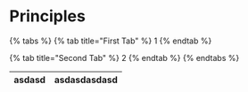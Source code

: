 # Principles







{% tabs %}
{% tab title="First Tab" %}
1
{% endtab %}

{% tab title="Second Tab" %}
2
{% endtab %}
{% endtabs %}

| asdasd | asdasdasdasd |
| :--- | :--- |




